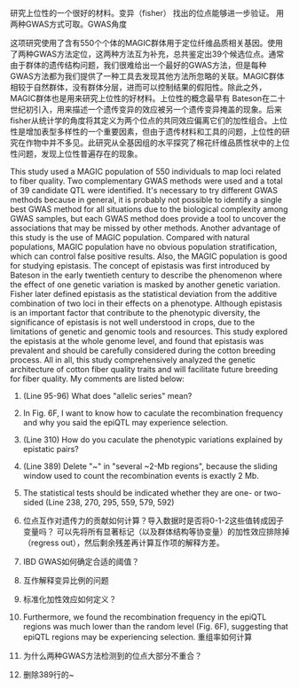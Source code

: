 研究上位性的一个很好的材料。变异（fisher）
找出的位点能够进一步验证。
用两种GWAS方式可取。GWAS角度





这项研究使用了含有550个个体的MAGIC群体用于定位纤维品质相关基因。使用了两种GWAS方法定位，这两种方法互为补充，总共鉴定出39个候选位点。通常由于群体的遗传结构问题，我们很难给出一个最好的GWAS方法，但是每种GWAS方法都为我们提供了一种工具去发现其他方法所忽略的关联。MAGIC群体相较于自然群体，没有群体分层，进而可以控制结果的假阳性。除此之外，MAGIC群体也是用来研究上位性的好材料。上位性的概念最早有 
Bateson在二十世纪初引入，用来描述一个遗传变异的效应被另一个遗传变异掩盖的现象。后来fisher从统计学的角度将其定义为两个位点的共同效应偏离它们的加性组合。上位性是增加表型多样性的一个重要因素，但由于遗传材料和工具的问题，上位性的研究在作物中并不多见。此研究从全基因组的水平探究了棉花纤维品质性状中的上位性问题，发现上位性普遍存在的现象。

This study used a MAGIC population of 550 individuals to map loci related to fiber quality. Two complementary GWAS methods were used and a total of 39 candidate QTL were identified. It's necessary to try different GWAS methods because in general, it is probably not possible to identify a single best GWAS method for all situations due to the biological complexity among GWAS samples, but each GWAS method does provide a tool to uncover the associations that may be missed by other methods. Another advantage of this study is the use of MAGIC population. Compared with natural populations, MAGIC population have no obvious population stratification, which can control false positive results. Also, the MAGIC population is good for studying epistasis. The concept of epistasis was first introduced by Bateson in the early twentieth century to describe the phenomenon where the effect of one genetic variation is masked by another genetic variation. Fisher later defined epistasis as the statistical deviation from the additive combination of two loci in their effects on a phenotype. Although epistasis is an important factor that contribute to the phenotypic diversity, the significance of epistasis is not well understood in crops, due to the limitations of genetic and genomic tools and resources. This study explored the epistasis at the whole genome level, and found that epistasis was prevalent and should be carefully considered during the cotton breeding process. All in all, this study comprehensively analyzed the genetic architecture of cotton fiber quality traits and will facilitate future breeding for fiber quality. My comments are listed below:

1. (Line 95-96) What does "allelic series" mean?
2. In Fig. 6F, I want to know how to caculate the recombination frequency and why you said the epiQTL may experience selection.
3. (Line 310) How do you caculate the phenotypic variations explained by epistatic pairs?
4. (Line 389) Delete "~" in "several ~2-Mb regions", because the sliding window used to count the recombination events is exactly 2 Mb.
5.  The statistical tests should be indicated whether they are one- or two-sided (Line 238, 270, 295, 559, 579, 592)






1. 位点互作对遗传力的贡献如何计算？导入数据时是否将0-1-2这些值转成因子变量吗？
可以先将所有显著标记（以及群体结构等协变量）的加性效应排除掉（regress out），然后剩余残差再计算互作项的解释方差。
2. IBD GWAS如何确定合适的阈值？
3.  互作解释变异比例的问题
4.  标准化加性效应如何定义？
5.  Furthermore, we found the recombination frequency in the epiQTL regions was much lower than the random level (Fig. 6F), suggesting that epiQTL regions may be experiencing selection. 重组率如何计算
6.  为什么两种GWAS方法检测到的位点大部分不重合？
7.  删除389行的~